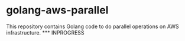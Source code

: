 # golang-aws-parallel
This repository contains Golang code to do parallel operations on AWS infrastructure.
*** INPROGRESS
